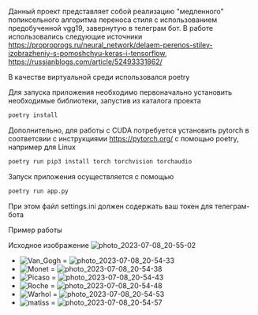 Данный проект представляет собой реализацию "медленного" попиксельного алгоритма переноса стиля с использованием предобученной vgg19, завернутую в телеграм бот.
В работе использовались следующие источники https://proproprogs.ru/neural_network/delaem-perenos-stiley-izobrazheniy-s-pomoshchyu-keras-i-tensorflow, https://russianblogs.com/article/52493331862/

В качестве виртуальной среди использовался poetry

Для запуска приложения необходимо первоначально установить необходимые библиотеки, запустив из каталога проекта
```sh
poetry install
````
Дополнительно, для работы с CUDA потребуется установить pytorch в соответсвии с инструкциями https://pytorch.org/ с помощью poetry, например для Linux
```sh
poetry run pip3 install torch torchvision torchaudio
````
Запуск приложения осуществляется с помощью 
```sh
poetry run app.py
````
При этом файл settings.ini должен содержать ваш токен для телеграм-бота

Пример работы

Исходное изображение
![photo_2023-07-08_20-55-02](https://github.com/NataLobster/telebot_style_transfer/assets/70448060/8c18bcc3-2de4-4dbe-aeda-18842b8bcd6f)
+ ![Van_Gogh](https://github.com/NataLobster/telebot_style_transfer/assets/70448060/d5fbfb46-31cc-4ea1-ae6c-d5e04770c329) = ![photo_2023-07-08_20-54-33](https://github.com/NataLobster/telebot_style_transfer/assets/70448060/9b034116-3ec4-4f11-b63e-f0ec37acc063)
+ ![Monet](https://github.com/NataLobster/telebot_style_transfer/assets/70448060/7a549909-7998-442c-be2f-b409b4f4ae67) = ![photo_2023-07-08_20-54-38](https://github.com/NataLobster/telebot_style_transfer/assets/70448060/441e63a2-2ba0-4931-83ec-7c88a49dd2f8)
+ ![Picaso](https://github.com/NataLobster/telebot_style_transfer/assets/70448060/bc9f73e1-e463-4479-81df-3f6dcd4f7173) = ![photo_2023-07-08_20-54-43](https://github.com/NataLobster/telebot_style_transfer/assets/70448060/ca0198c4-70e1-4ff2-8759-de56c5db47a7)
+ ![Roche](https://github.com/NataLobster/telebot_style_transfer/assets/70448060/474fc5c1-c1f4-44a9-ad06-34667e902ca9) = ![photo_2023-07-08_20-54-48](https://github.com/NataLobster/telebot_style_transfer/assets/70448060/2e6ae240-1423-4389-97e8-f286bab75d96)
+ ![Warhol](https://github.com/NataLobster/telebot_style_transfer/assets/70448060/3acbaac7-e86e-4d23-b845-6b642c3975b0) = ![photo_2023-07-08_20-54-53](https://github.com/NataLobster/telebot_style_transfer/assets/70448060/5ff0f5b9-b3e7-4f66-890e-d92efa7f7620)
+ ![matiss](https://github.com/NataLobster/telebot_style_transfer/assets/70448060/7eda25cd-5dbb-42c0-8edd-2439233b67d3) = ![photo_2023-07-08_20-54-57](https://github.com/NataLobster/telebot_style_transfer/assets/70448060/b3ea7056-301a-4cdc-b505-6a9c2d11d801)















